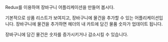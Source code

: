 Redux를 이용하여 장바구니 어플리케이션을 만들어 봅시다.

기본적으로 상품 리스트가 보여지고, 장바구니에 물건을 추가할 수 있는 어플리케이션입니다. 장바구니에 물건을 추가하면 헤더의 내 카트에 담긴 물품 숫자가 업데이트 됩니다.

장바구니에 담긴 물건은 숫자를 증가시키거나 감소시킬 수 있습니다.